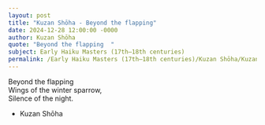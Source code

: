 ```yaml
---
layout: post
title: "Kuzan Shōha - Beyond the flapping"
date: 2024-12-28 12:00:00 -0000
author: Kuzan Shōha
quote: "Beyond the flapping  "
subject: Early Haiku Masters (17th–18th centuries)
permalink: /Early Haiku Masters (17th–18th centuries)/Kuzan Shōha/Kuzan Shōha - Beyond the flapping
---
```


Beyond the flapping  
Wings of the winter sparrow,  
Silence of the night.

- Kuzan Shōha
